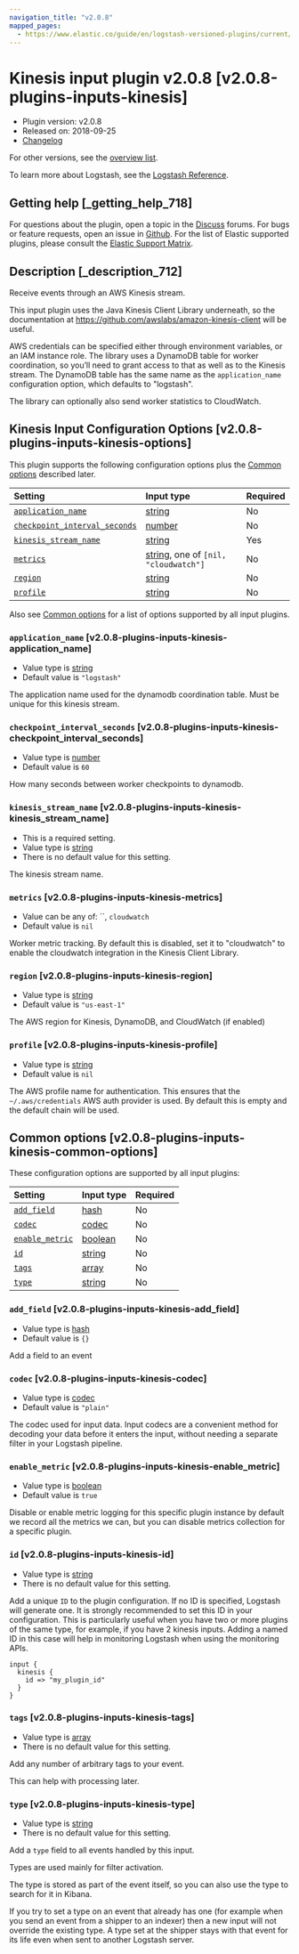 ```yaml
---
navigation_title: "v2.0.8"
mapped_pages:
  - https://www.elastic.co/guide/en/logstash-versioned-plugins/current/v2.0.8-plugins-inputs-kinesis.html
---
```


# Kinesis input plugin v2.0.8 [v2.0.8-plugins-inputs-kinesis]

* Plugin version: v2.0.8
* Released on: 2018-09-25
* [Changelog](https://github.com/logstash-plugins/logstash-input-kinesis/blob/v2.0.8/CHANGELOG.md)

For other versions, see the [overview list](input-kinesis-index.md).

To learn more about Logstash, see the [Logstash Reference](https://www.elastic.co/guide/en/logstash/current/index.html).

## Getting help [_getting_help_718]

For questions about the plugin, open a topic in the [Discuss](http://discuss.elastic.co) forums. For bugs or feature requests, open an issue in [Github](https://github.com/logstash-plugins/logstash-input-kinesis). For the list of Elastic supported plugins, please consult the [Elastic Support Matrix](https://www.elastic.co/support/matrix#matrix_logstash_plugins).

## Description [_description_712]

Receive events through an AWS Kinesis stream.

This input plugin uses the Java Kinesis Client Library underneath, so the documentation at <https://github.com/awslabs/amazon-kinesis-client> will be useful.

AWS credentials can be specified either through environment variables, or an IAM instance role. The library uses a DynamoDB table for worker coordination, so you’ll need to grant access to that as well as to the Kinesis stream. The DynamoDB table has the same name as the `application_name` configuration option, which defaults to "logstash".

The library can optionally also send worker statistics to CloudWatch.

## Kinesis Input Configuration Options [v2.0.8-plugins-inputs-kinesis-options]

This plugin supports the following configuration options plus the [Common options](v2-0-8-plugins-inputs-kinesis.md#v2.0.8-plugins-inputs-kinesis-common-options) described later.

| Setting | Input type | Required |
| :- | :- | :- |
| [`application_name`](v2-0-8-plugins-inputs-kinesis.md#v2.0.8-plugins-inputs-kinesis-application_name) | [string](/lsr/value-types.md#string) | No |
| [`checkpoint_interval_seconds`](v2-0-8-plugins-inputs-kinesis.md#v2.0.8-plugins-inputs-kinesis-checkpoint_interval_seconds) | [number](/lsr/value-types.md#number) | No |
| [`kinesis_stream_name`](v2-0-8-plugins-inputs-kinesis.md#v2.0.8-plugins-inputs-kinesis-kinesis_stream_name) | [string](/lsr/value-types.md#string) | Yes |
| [`metrics`](v2-0-8-plugins-inputs-kinesis.md#v2.0.8-plugins-inputs-kinesis-metrics) | [string](/lsr/value-types.md#string), one of `[nil, "cloudwatch"]` | No |
| [`region`](v2-0-8-plugins-inputs-kinesis.md#v2.0.8-plugins-inputs-kinesis-region) | [string](/lsr/value-types.md#string) | No |
| [`profile`](v2-0-8-plugins-inputs-kinesis.md#v2.0.8-plugins-inputs-kinesis-profile) | [string](/lsr/value-types.md#string) | No |

Also see [Common options](v2-0-8-plugins-inputs-kinesis.md#v2.0.8-plugins-inputs-kinesis-common-options) for a list of options supported by all input plugins.

### `application_name` [v2.0.8-plugins-inputs-kinesis-application_name]

* Value type is [string](/lsr/value-types.md#string)
* Default value is `"logstash"`

The application name used for the dynamodb coordination table. Must be unique for this kinesis stream.

### `checkpoint_interval_seconds` [v2.0.8-plugins-inputs-kinesis-checkpoint_interval_seconds]

* Value type is [number](/lsr/value-types.md#number)
* Default value is `60`

How many seconds between worker checkpoints to dynamodb.

### `kinesis_stream_name` [v2.0.8-plugins-inputs-kinesis-kinesis_stream_name]

* This is a required setting.
* Value type is [string](/lsr/value-types.md#string)
* There is no default value for this setting.

The kinesis stream name.

### `metrics` [v2.0.8-plugins-inputs-kinesis-metrics]

* Value can be any of: \`\`, `cloudwatch`
* Default value is `nil`

Worker metric tracking. By default this is disabled, set it to "cloudwatch" to enable the cloudwatch integration in the Kinesis Client Library.

### `region` [v2.0.8-plugins-inputs-kinesis-region]

* Value type is [string](/lsr/value-types.md#string)
* Default value is `"us-east-1"`

The AWS region for Kinesis, DynamoDB, and CloudWatch (if enabled)

### `profile` [v2.0.8-plugins-inputs-kinesis-profile]

* Value type is [string](/lsr/value-types.md#string)
* Default value is `nil`

The AWS profile name for authentication. This ensures that the `~/.aws/credentials` AWS auth provider is used. By default this is empty and the default chain will be used.

## Common options [v2.0.8-plugins-inputs-kinesis-common-options]

These configuration options are supported by all input plugins:

| Setting | Input type | Required |
| :- | :- | :- |
| [`add_field`](v2-0-8-plugins-inputs-kinesis.md#v2.0.8-plugins-inputs-kinesis-add_field) | [hash](/lsr/value-types.md#hash) | No |
| [`codec`](v2-0-8-plugins-inputs-kinesis.md#v2.0.8-plugins-inputs-kinesis-codec) | [codec](/lsr/value-types.md#codec) | No |
| [`enable_metric`](v2-0-8-plugins-inputs-kinesis.md#v2.0.8-plugins-inputs-kinesis-enable_metric) | [boolean](/lsr/value-types.md#boolean) | No |
| [`id`](v2-0-8-plugins-inputs-kinesis.md#v2.0.8-plugins-inputs-kinesis-id) | [string](/lsr/value-types.md#string) | No |
| [`tags`](v2-0-8-plugins-inputs-kinesis.md#v2.0.8-plugins-inputs-kinesis-tags) | [array](/lsr/value-types.md#array) | No |
| [`type`](v2-0-8-plugins-inputs-kinesis.md#v2.0.8-plugins-inputs-kinesis-type) | [string](/lsr/value-types.md#string) | No |

### `add_field` [v2.0.8-plugins-inputs-kinesis-add_field]

* Value type is [hash](/lsr/value-types.md#hash)
* Default value is `{}`

Add a field to an event

### `codec` [v2.0.8-plugins-inputs-kinesis-codec]

* Value type is [codec](/lsr/value-types.md#codec)
* Default value is `"plain"`

The codec used for input data. Input codecs are a convenient method for decoding your data before it enters the input, without needing a separate filter in your Logstash pipeline.

### `enable_metric` [v2.0.8-plugins-inputs-kinesis-enable_metric]

* Value type is [boolean](/lsr/value-types.md#boolean)
* Default value is `true`

Disable or enable metric logging for this specific plugin instance by default we record all the metrics we can, but you can disable metrics collection for a specific plugin.

### `id` [v2.0.8-plugins-inputs-kinesis-id]

* Value type is [string](/lsr/value-types.md#string)
* There is no default value for this setting.

Add a unique `ID` to the plugin configuration. If no ID is specified, Logstash will generate one. It is strongly recommended to set this ID in your configuration. This is particularly useful when you have two or more plugins of the same type, for example, if you have 2 kinesis inputs. Adding a named ID in this case will help in monitoring Logstash when using the monitoring APIs.

```
input {
  kinesis {
    id => "my_plugin_id"
  }
}
```

### `tags` [v2.0.8-plugins-inputs-kinesis-tags]

* Value type is [array](/lsr/value-types.md#array)
* There is no default value for this setting.

Add any number of arbitrary tags to your event.

This can help with processing later.

### `type` [v2.0.8-plugins-inputs-kinesis-type]

* Value type is [string](/lsr/value-types.md#string)
* There is no default value for this setting.

Add a `type` field to all events handled by this input.

Types are used mainly for filter activation.

The type is stored as part of the event itself, so you can also use the type to search for it in Kibana.

If you try to set a type on an event that already has one (for example when you send an event from a shipper to an indexer) then a new input will not override the existing type. A type set at the shipper stays with that event for its life even when sent to another Logstash server.
